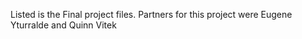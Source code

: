 Listed is the Final project files. 
Partners for this project were Eugene Yturralde and Quinn Vitek
